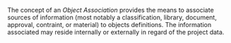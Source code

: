 ﻿The concept of an _Object Association_ provides the means to associate sources of information (most notably a classification, library, document, approval, contraint, or material) to objects definitions. The information associated may reside internally or externally in regard of the project data.
